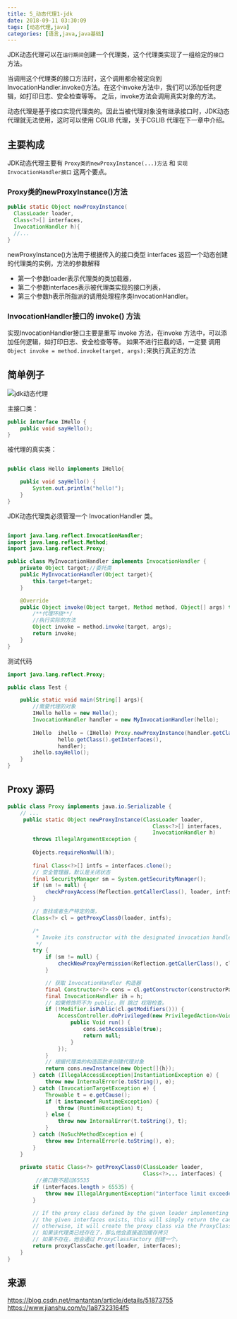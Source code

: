 ```yaml
---
title: 5_动态代理1-jdk
date: 2018-09-11 03:30:09
tags: [动态代理,java]
categories: [语言,java,java基础]
---
```



JDK动态代理可以在`运行期间`创建一个代理类，这个代理类实现了一组给定的`接口`方法。

当调用这个代理类的接口方法时，这个调用都会被定向到 InvocationHandler.invoke()方法。在这个invoke方法中，我们可以添加任何逻辑，如打印日志、安全检查等等。
之后，invoke方法会调用真实对象的方法。

动态代理是基于接口实现代理类的。因此当被代理对象没有继承接口时，JDK动态代理就无法使用，这时可以使用 CGLIB 代理，关于CGLIB 代理在下一章中介绍。

<!--more-->

## 主要构成

JDK动态代理主要有 `Proxy类的newProxyInstance(...)方法` 和 `实现InvocationHandler接口` 这两个要点。

### Proxy类的newProxyInstance()方法

```java
public static Object newProxyInstance(
  ClassLoader loader,
  Class<?>[] interfaces,
  InvocationHandler h){
  //...
}
```

newProxyInstance()方法用于根据传入的接口类型 interfaces 返回一个动态创建的代理类的实例，方法的参数解释

- 第一个参数loader表示代理类的类加载器，
- 第二个参数interfaces表示被代理类实现的接口列表，
- 第三个参数h表示所指派的调用处理程序类InvocationHandler。

### InvocationHandler接口的 invoke() 方法

实现InvocationHandler接口主要是重写 invoke 方法，在invoke 方法中，可以添加任何逻辑，如打印日志、安全检查等等。
如果不进行拦截的话，一定要 调用 `Object invoke = method.invoke(target, args);`来执行真正的方法

## 简单例子

![jdk动态代理](/images/5_动态代理1-jdk/jdk动态代理.png)

主接口类：

```java
public interface IHello {
    public void sayHello();
}
```

被代理的真实类：

```java

public class Hello implements IHello{

    public void sayHello() {
        System.out.println("hello!");
    }
}
```

JDK动态代理类必须管理一个 InvocationHandler 类。

```java

import java.lang.reflect.InvocationHandler;
import java.lang.reflect.Method;
import java.lang.reflect.Proxy;

public class MyInvocationHandler implements InvocationHandler {
    private Object target;//委托类
    public MyInvocationHandler(Object target){
        this.target=target;
    }

    @Override
    public Object invoke(Object target, Method method, Object[] args) throws Throwable {
        /**代理环绕**/
        //执行实际的方法
        Object invoke = method.invoke(target, args);
        return invoke;
    }
}
```

测试代码

```java
import java.lang.reflect.Proxy;

public class Test {

    public static void main(String[] args){
        //需要代理的对象
        IHello hello = new Hello();
        InvocationHandler handler = new MyInvocationHandler(hello);
        
        IHello  ihello = (IHello) Proxy.newProxyInstance(handler.getClass().getClassLoader(),  
                hello.getClass().getInterfaces(),     
                handler);
        ihello.sayHello();
    }
}
```

## Proxy 源码

```java
public class Proxy implements java.io.Serializable {
    // ...
     public static Object newProxyInstance(ClassLoader loader,
                                              Class<?>[] interfaces,
                                              InvocationHandler h)
        throws IllegalArgumentException {
         
        Objects.requireNonNull(h);
        
        final Class<?>[] intfs = interfaces.clone();
        // 安全管理器，默认是关闭状态
        final SecurityManager sm = System.getSecurityManager();
        if (sm != null) {
            checkProxyAccess(Reflection.getCallerClass(), loader, intfs);
        }

        // 查找或者生产特定的类，
        Class<?> cl = getProxyClass0(loader, intfs);

        /*
         * Invoke its constructor with the designated invocation handler.
         */
        try {
            if (sm != null) {
                checkNewProxyPermission(Reflection.getCallerClass(), cl);
            }

            // 获取 InvocationHandler 构造器
            final Constructor<?> cons = cl.getConstructor(constructorParams);
            final InvocationHandler ih = h;
            // 如果修饰符不为 public，则 跳过 权限检查。
            if (!Modifier.isPublic(cl.getModifiers())) {
                AccessController.doPrivileged(new PrivilegedAction<Void>() {
                    public Void run() {
                        cons.setAccessible(true);
                        return null;
                    }
                });
            }
            // 根据代理类的构造函数来创建代理对象
            return cons.newInstance(new Object[]{h});
        } catch (IllegalAccessException|InstantiationException e) {
            throw new InternalError(e.toString(), e);
        } catch (InvocationTargetException e) {
            Throwable t = e.getCause();
            if (t instanceof RuntimeException) {
                throw (RuntimeException) t;
            } else {
                throw new InternalError(t.toString(), t);
            }
        } catch (NoSuchMethodException e) {
            throw new InternalError(e.toString(), e);
        }
    }
    
    private static Class<?> getProxyClass0(ClassLoader loader,
                                           Class<?>... interfaces) {
         //接口数不超过65535
        if (interfaces.length > 65535) {
            throw new IllegalArgumentException("interface limit exceeded");
        }

        // If the proxy class defined by the given loader implementing
        // the given interfaces exists, this will simply return the cached copy;
        // otherwise, it will create the proxy class via the ProxyClassFactory
        // 如果该代理类已经存在了，那么他会直接返回缓存拷贝
        // 如果不存在，他会通过 ProxyClassFactory 创建一个。
        return proxyClassCache.get(loader, interfaces);
    }    
}
```



## 来源

https://blog.csdn.net/mantantan/article/details/51873755
https://www.jianshu.com/p/1a87323164f5